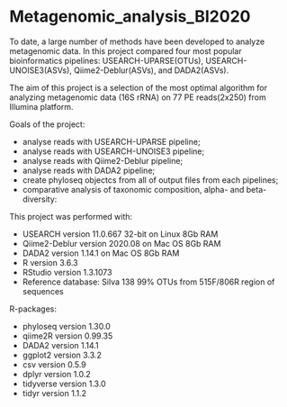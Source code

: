 # Metagenomic_analysis_BI2020

To date, a large number of methods have been developed to analyze metagenomic data. In this project compared four most popular bioinformatics pipelines: USEARCH-UPARSE(OTUs), USEARCH-UNOISE3(ASVs), Qiime2-Deblur(ASVs), and DADA2(ASVs). 

The aim of this project is a selection of the most optimal algorithm for analyzing metagenomic data (16S rRNA) on 77 PE reads(2x250) from Illumina platform.

Goals of the project:
* analyse reads with USEARCH-UPARSE pipeline;
* analyse reads with USEARCH-UNOISE3 pipeline;
* analyse reads with Qiime2-Deblur pipeline;
* analyse reads with DADA2 pipeline;
* create phyloseq objectcs from all of output files from each pipelines;
* comparative analysis of taxonomic composition, alpha- and beta-diversity:

This project was performed with:
* USEARCH  version 11.0.667 32-bit on Linux 8Gb RAM
* Qiime2-Deblur version 2020.08 on Mac OS 8Gb RAM
* DADA2 version 1.14.1 on Mac OS 8Gb RAM
* R version 3.6.3
* RStudio version 1.3.1073
* Reference database: Silva 138 99% OTUs from 515F/806R region of sequences

R-packages:
* phyloseq version 1.30.0
* qiime2R version 0.99.35
* DADA2 version 1.14.1
* ggplot2 version 3.3.2
* csv version 0.5.9
* dplyr version 1.0.2
* tidyverse version 1.3.0
* tidyr version 1.1.2
